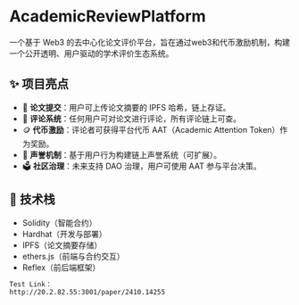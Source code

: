 # AcademicReviewPlatform

一个基于 Web3 的去中心化论文评价平台，旨在通过web3和代币激励机制，构建一个公开透明、用户驱动的学术评价生态系统。

## ✨ 项目亮点

- 📄 **论文提交**：用户可上传论文摘要的 IPFS 哈希，链上存证。
- 📝 **评论系统**：任何用户可对论文进行评论，所有评论链上可查。
- 🪙 **代币激励**：评论者可获得平台代币 AAT（Academic Attention Token）作为奖励。
- 🧠 **声誉机制**：基于用户行为构建链上声誉系统（可扩展）。
- 🗳 **社区治理**：未来支持 DAO 治理，用户可使用 AAT 参与平台决策。

## 🧱 技术栈

- Solidity（智能合约）
- Hardhat（开发与部署）
- IPFS（论文摘要存储）
- ethers.js（前端与合约交互）
- Reflex（前后端框架）



```bash
Test Link：
http://20.2.82.55:3001/paper/2410.14255